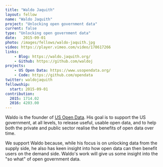 ```yaml
---
title: "Waldo Jaquith"
layout: fellow
name: "Waldo Jaquith"
project: "Unlocking open government data"
current: false
type: "Unlocking open government data"
date:   2015-09-01
photo: /images/fellows/waldo-jaquith.jpg
video: https://player.vimeo.com/video/178617266
links:
    - Blog: https://waldo.jaquith.org/
    - Github: https://github.com/waldoj
projects:
    - US Open Data: https://www.usopendata.org/
    - Code: https://github.com/opendata
twitter: waldojaquith
fellowship:
  start: 2015-09-01
contribution:
  2015: 1714.02
  2016: 4203.00
---
```


Waldo is the founder of [US Open Data](https://www.usopendata.org/). His goal is to support the US government, at all levels, to release useful, usable open data, and to help both the private and public sector realise the benefits of open data over time.

We support Waldo because, while his focus is on unlocking data from the supply side, he also has keen insight into how open data can then benefit users on the demand side. Waldo's work will give us some insight into the "so what" of open government data.
